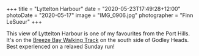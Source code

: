 +++
title = "Lyttelton Harbour"
date = "2020-05-23T17:49:28+12:00"
photoDate = "2020-05-17"
image = "IMG_0906.jpg"
photographer = "Finn LeSueur"
+++

This view of Lyttelton Harbour is one of my favourites from the Port Hills. It's on the [Breeze Bay Walking Track](https://www.doc.govt.nz/parks-and-recreation/places-to-go/canterbury/places/godley-head/things-to-do/godley-head-loop-track/) on the south side of Godley Heads. Best experienced on a relaxed Sunday run!
